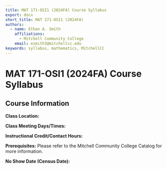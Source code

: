 ```yaml
---
title: MAT 171-OSI1 (2024FA) Course Syllabus
export: docx
short_title: MAT 171-OSI1 (2024FA)
authors:
  - name: Ethan A. Smith
    affiliations:
      - Mitchell Community College
    email: esmith3@mitchellcc.edu
keywords: syllabus, mathematics, MitchellCC
---
```


# MAT 171-OSI1 (2024FA) Course Syllabus

## Course Information

**Class Location:**

**Class Meeting Days/Times:**

**Instructional Credit/Contact Hours:**

**Prerequisites:** Please refer to the Mitchell Community College Catalog for more information.

**No Show Date (Census Date):** 
